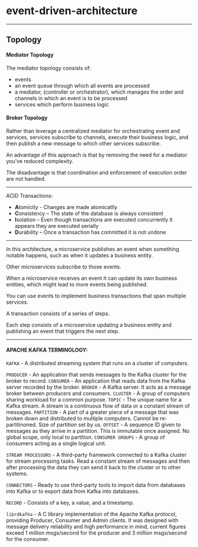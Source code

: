 # event-driven-architecture

___

## Topology

#### Mediator Topology

The mediator topology consists of:
  * events
  * an event queue through which all events are processed
  * a mediator, (controller or orchestrator), which manages the order and channels in which an event is to be processed
  * services which perform business logic
  
#### Broker Topology

Rather than leverage a centralized mediator for orchestrating event and services, services subscribe to channels, execute their business logic, and then publish a new message to which other services subscribe. 

An advantage of this approach is that by removing the need for a mediator you’ve reduced complexity. 

The disadvantage is that coordination and enforcement of execution order are not handled.

___

ACID Transactions:
* **A**tomicity - Changes are made atomicatlly
* **C**onsistency – The state of the database is always consistent
* **I**solation – Even though transactions are executed concurrently it appears they are executed serially
* **D**urability – Once a transaction has committed it is not undone

___

In this architecture, a microservice publishes an event when something notable happens, such as when it updates a business entity. 

Other microservices subscribe to those events. 

When a microservice receives an event it can update its own business entities, which might lead to more events being published.

You can use events to implement business transactions that span multiple services. 

A transaction consists of a series of steps. 

Each step consists of a microservice updating a business entity and publishing an event that triggers the next step. 

___

#### APACHE KAFKA TERMINOLOGY:

`KAFKA` - A distributed streaming system that runs on a cluster of computers.

`PRODUCER` - An application that sends messages to the Kafka cluster for the broker to record.
`CONSUMER` - An application that reads data from the Kafka server recorded by the broker.
`BROKER` - A Kafka server. It acts as a message broker between producers and consumers.
`CLUSTER` - A group of computers sharing workload for a common purpose.
`TOPIC` - The unique name for a Kafka stream. A stream is a continuous flow of data or a constant stream of messages.
`PARTITION` - A part of a greater piece of a message that was broken down and distributed to multiple computers. Cannot be re-partitinoned. Size of partition set by us.
`OFFSET` - A sequence ID given to messages as they arrive in a partition. This is immutable once assigned. No global scope, only local to partition.
`CONSUMER GROUPS` - A group of consumers acting as a single logical unit.

`STREAM PROCESSORS` - A third-party framework connected to a Kafka cluster for stream processing tasks. Read a constant stream of messages and then after processing the data they can send it back to the cluster or to other systems.

`CONNECTORS` - Ready to use third-party tools to import data from databases into Kafka or to export data from Kafka into databases.

`RECORD` - Consists of a key, a value, and a timestamp.

`librdkafka` - A C library implementation of the Apache Kafka protocol, providing Producer, Consumer and Admin clients. It was designed with message delivery reliability and high performance in mind, current figures exceed 1 million msgs/second for the producer and 3 million msgs/second for the consumer.




